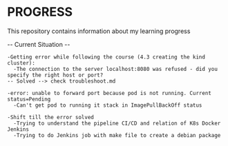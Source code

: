 # PROGRESS
This repository contains information about my learning progress



-- Current Situation --

    -Getting error while following the course (4.3 creating the kind cluster):
      -The connection to the server localhost:8080 was refused - did you specify the right host or port?
    -- Solved --> check troubleshoot.md  

    -error: unable to forward port because pod is not running. Current status=Pending
      -Can't get pod to running it stack in ImagePullBackOff status

    -Shift till the error solved
      -Trying to understand the pipeline CI/CD and relation of K8s Docker Jenkins
      -Trying to do Jenkins job with make file to create a debian package     
